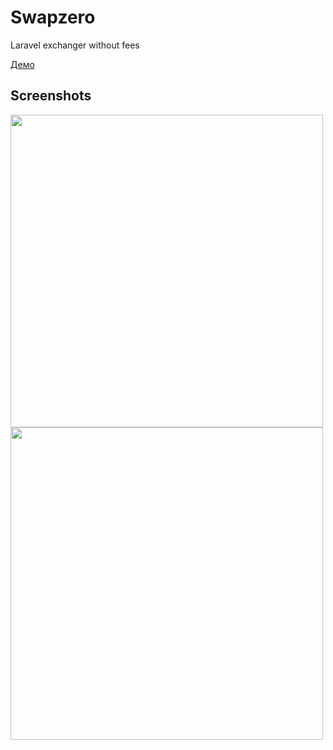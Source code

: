 # Swapzero
Laravel exchanger without fees

<a href="http://swapzero.bozieff.ru">Демо</a>

## Screenshots

<img align="left" src="https://github.com/artistotless/Swapzero/blob/main/screen2.jpg" width="500" >

<img align="left" src="https://github.com/artistotless/Swapzero/blob/main/screen1.jpg" width="500" >

